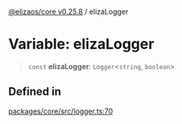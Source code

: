 [@elizaos/core v0.25.8](../index.md) / elizaLogger

# Variable: elizaLogger

> `const` **elizaLogger**: `Logger`\<`string`, `boolean`\>

## Defined in

[packages/core/src/logger.ts:70](https://github.com/elizaOS/eliza/blob/main/packages/core/src/logger.ts#L70)
